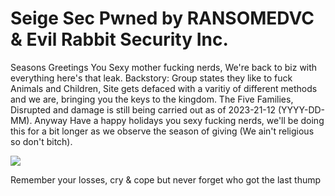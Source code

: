 # Seige Sec Pwned by RANSOMEDVC & Evil Rabbit Security Inc.

Seasons Greetings You Sexy mother fucking nerds, We're back to biz with everything here's that leak.
Backstory: Group states they like to fuck Animals and Children, Site gets defaced with a varitiy of different methods and we are, bringing you the keys to the kingdom. The Five Families, Disrupted and damage is still being carried out as of 2023-21-12 (YYYY-DD-MM). Anyway Have a happy holidays you sexy fucking nerds, we'll be doing this for a bit longer as we observe the season of giving (We ain't religious so don't bitch).

![](https://i.ibb.co/8rDCN64/rabbit.gif)

Remember your losses, cry & cope but never forget who got the last thump
